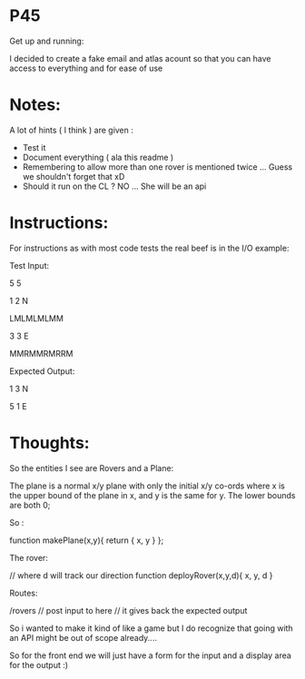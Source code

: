 # P45

Get up and running:

I decided to create a fake email and atlas acount so that you can have access to everything and for ease of use

# Notes:

A lot of hints ( I think ) are given :

- Test it
- Document everything ( ala this readme )
- Remembering to allow more than one rover is mentioned twice ... Guess we shouldn't forget that xD
- Should it run on the CL ? NO ... She will be an api
 
# Instructions:

For instructions as with most code tests the real beef is in the I/O example:

Test Input:

5 5

1 2 N

LMLMLMLMM

3 3 E

MMRMMRMRRM

Expected Output:

1 3 N

5 1 E

# Thoughts:

So the entities I see are Rovers and a Plane:

The plane is a normal x/y plane with only the initial x/y co-ords where x is the upper bound of the plane in x, and y is the same for y.
The lower bounds are both 0;

So :

function makePlane(x,y){
   return {
       x,
       y
   }
};

The rover:

// where d will track our direction
function deployRover(x,y,d){
    x,
    y,
    d
}

Routes: 

/rovers // post input to here
       // it gives back the expected output
       
So i wanted to make it kind of like a game but I do recognize that going with an API might be out of scope already....

So for the front end we will just have a form for the input and a display area for the output :) 

